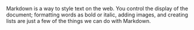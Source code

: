 Markdown is a way to style text on the web. You control the display of the document; formatting words as bold or italic, adding images, and creating lists are just a few of the things we can do with Markdown.
